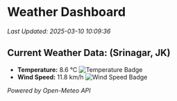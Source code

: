 
# Weather Dashboard

_Last Updated: 2025-03-10 10:09:36_

## Current Weather Data: (Srinagar, JK)
- **Temperature:** 8.6 °C ![Temperature Badge](https://img.shields.io/badge/Temperature-Low%20Temp-blue)
- **Wind Speed:** 11.8 km/h ![Wind Speed Badge](https://img.shields.io/badge/Wind%20Speed-Light%20Wind-blue)

*Powered by Open-Meteo API*
